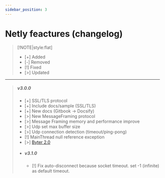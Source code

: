 ```yaml
---
sidebar_position: 3
---
```


# Netly feactures (changelog)

<!--[!NOTE|style:flat]-->
>[!NOTE|style:flat]
> - [+] Added 
> - [-] Removed
> - [!] Fixed
> - [>] Updated
    
<hr/>

> ##### v3.0.0
>  - [+] SSL/TLS protocol
>  - [+] Include docs/sample (SSL/TLS)
>  - [+] New docs (Gitbook -> Docsify)
>  - [>] New MessageFraming protocol
>  - [>] Message Framing memory and performance improve
>  - [>] Udp set max buffer size
>  - [>] Udp connection detection (timeout/ping-pong)
>  - [!] MainThread null reference exception
>  - [>] [Byter 2.0](https://github.com/alec1o/Byter)
>  - ##### v3.1.0
>     - [!] Fix auto-disconnect because socket timeout. set -1 (infinite) as default timeout.	
